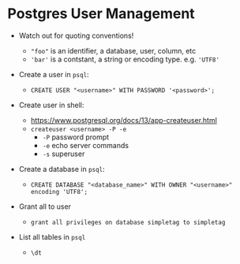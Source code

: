 #   Postgres User Management

 - Watch out for quoting conventions!
    - `"foo"` is an identifier, a database, user, column, etc
    - `'bar'` is a contstant, a string or encoding type. e.g. `'UTF8'` 

- Create a user in `psql`:
  - `CREATE USER "<username>" WITH PASSWORD '<password>';`

- Create user in shell:
  - https://www.postgresql.org/docs/13/app-createuser.html 
  -  `createuser <username> -P -e`
     -  `-P` password prompt
     -  `-e` echo server commands
     -  `-s` superuser

- Create a database in `psql`:
  - `CREATE DATABASE "<database_name>" WITH OWNER "<username>" encoding 'UTF8';`

- Grant all to user 
  - `grant all privileges on database simpletag to simpletag`

- List all tables in `psql`
  - `\dt`